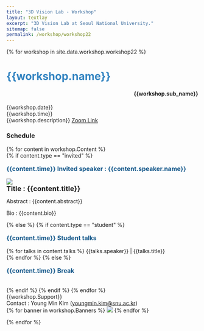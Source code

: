```yaml
---
title: "3D Vision Lab - Workshop"
layout: textlay
excerpt: "3D Vision Lab at Seoul National University."
sitemap: false
permalink: /workshop/workshop22
---
```


<html>
<body>
{% for workshop in site.data.workshop.workshop22 %}

<div class='workshop_head'>
<h1 style="color:#3384C1;"> <b> {{workshop.name}} </b> </h1>
<h4 style="text-align:right"> {{workshop.sub_name}} </h4>
</div>

<div class='workshop_date'>
{{workshop.date}} <br>
{{workshop.time}} <br>
</div>

<div class='section'>
{{workshop.description}} <a href="{{workshop.link}}">Zoom Link</a>
</div>

<div class='section'>
  <h3> Schedule </h3>
  {% for content in workshop.Content %}
    <br>
    {% if content.type == "invited" %}
    <p style="font-size:16px;color:#16598B;"> <b> {{content.time}} Invited speaker : {{content.speaker.name}} </b> </p>
      <div class='speakers'>
        <img src="{{ site.url }}{{ site.baseurl }}/images/workshoppic/{{ content.speaker.photo }}">
      </div>
    <div class='invited'>
      <b style="font-size:18px;"> Title : {{content.title}} </b> <br>
      <p> Abstract : {{content.abstract}} <br> </p>
      <p> Bio : {{content.bio}} <br> </p>
    </div>
    {% else %}
    {% if content.type == "student" %}
      <p style="font-size:16px;color:#16598B;"> <b> {{content.time}} Student talks </b> </p>
      {% for talks in content.talks %}
      {{talks.speaker}} | {{talks.title}} <br>
      {% endfor %}
    {% else %}
      <p style="font-size:16px;color:#16598B;"> <b> {{content.time}} Break </b> </p> <br>
    {% endif %}
    {% endif %}
  {% endfor %}

</div>

<div class='remarks'>
{{workshop.Support}} <br>
Contact : Young Min Kim (<a href="mailto:youngmin.kim@snu.ac.kr">youngmin.kim@snu.ac.kr</a>) <br> 
</div>

<div class='banners'>
{% for banner in workshop.Banners %}
<img src="{{ site.url }}{{ site.baseurl }}/images/workshoppic/{{ banner.photo }}">
{% endfor %}
</div>

{% endfor %}


</body>
</html>
